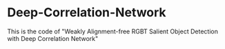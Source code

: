 # Deep-Correlation-Network
This is the code of "Weakly Alignment-free RGBT Salient Object Detection with Deep Correlation Network"
